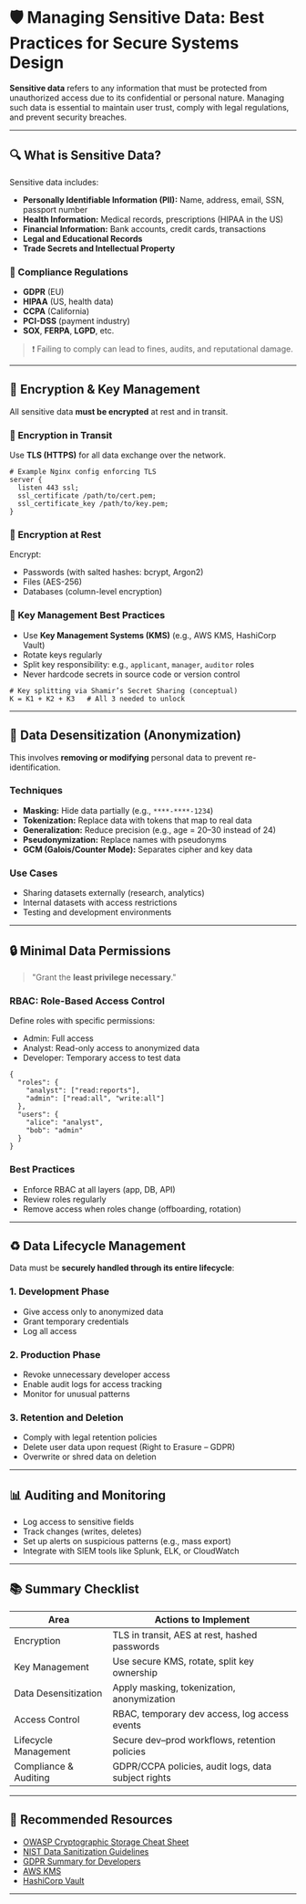 # 🛡️ Managing Sensitive Data: Best Practices for Secure Systems Design

**Sensitive data** refers to any information that must be protected from unauthorized access due to its confidential or personal nature. Managing such data is essential to maintain user trust, comply with legal regulations, and prevent security breaches.

---

## 🔍 What is Sensitive Data?

Sensitive data includes:

- **Personally Identifiable Information (PII):** Name, address, email, SSN, passport number
- **Health Information:** Medical records, prescriptions (HIPAA in the US)
- **Financial Information:** Bank accounts, credit cards, transactions
- **Legal and Educational Records**
- **Trade Secrets and Intellectual Property**

### 📜 Compliance Regulations

- **GDPR** (EU)
- **HIPAA** (US, health data)
- **CCPA** (California)
- **PCI-DSS** (payment industry)
- **SOX**, **FERPA**, **LGPD**, etc.

> ❗ Failing to comply can lead to fines, audits, and reputational damage.

---

## 🔐 Encryption & Key Management

All sensitive data **must be encrypted** at rest and in transit.

### 🔹 Encryption in Transit

Use **TLS (HTTPS)** for all data exchange over the network.

```
# Example Nginx config enforcing TLS
server {
  listen 443 ssl;
  ssl_certificate /path/to/cert.pem;
  ssl_certificate_key /path/to/key.pem;
}
```

### 🔹 Encryption at Rest

Encrypt:
- Passwords (with salted hashes: bcrypt, Argon2)
- Files (AES-256)
- Databases (column-level encryption)

### 🔐 Key Management Best Practices

- Use **Key Management Systems (KMS)** (e.g., AWS KMS, HashiCorp Vault)
- Rotate keys regularly
- Split key responsibility: e.g., `applicant`, `manager`, `auditor` roles
- Never hardcode secrets in source code or version control

```
# Key splitting via Shamir’s Secret Sharing (conceptual)
K = K1 + K2 + K3   # All 3 needed to unlock
```

---

## 🧽 Data Desensitization (Anonymization)

This involves **removing or modifying** personal data to prevent re-identification.

### Techniques

- **Masking:** Hide data partially (e.g., `****-****-1234`)
- **Tokenization:** Replace data with tokens that map to real data
- **Generalization:** Reduce precision (e.g., age = 20–30 instead of 24)
- **Pseudonymization:** Replace names with pseudonyms
- **GCM (Galois/Counter Mode):** Separates cipher and key data

### Use Cases

- Sharing datasets externally (research, analytics)
- Internal datasets with access restrictions
- Testing and development environments

---

## 🔒 Minimal Data Permissions

> "Grant the **least privilege necessary**."

### RBAC: Role-Based Access Control

Define roles with specific permissions:
- Admin: Full access
- Analyst: Read-only access to anonymized data
- Developer: Temporary access to test data

```
{
  "roles": {
    "analyst": ["read:reports"],
    "admin": ["read:all", "write:all"]
  },
  "users": {
    "alice": "analyst",
    "bob": "admin"
  }
}
```

### Best Practices

- Enforce RBAC at all layers (app, DB, API)
- Review roles regularly
- Remove access when roles change (offboarding, rotation)

---

## ♻️ Data Lifecycle Management

Data must be **securely handled through its entire lifecycle**:

### 1. **Development Phase**
- Give access only to anonymized data
- Grant temporary credentials
- Log all access

### 2. **Production Phase**
- Revoke unnecessary developer access
- Enable audit logs for access tracking
- Monitor for unusual patterns

### 3. **Retention and Deletion**
- Comply with legal retention policies
- Delete user data upon request (Right to Erasure – GDPR)
- Overwrite or shred data on deletion

---

## 📊 Auditing and Monitoring

- Log access to sensitive fields
- Track changes (writes, deletes)
- Set up alerts on suspicious patterns (e.g., mass export)
- Integrate with SIEM tools like Splunk, ELK, or CloudWatch

---

## 📚 Summary Checklist

| Area                    | Actions to Implement                              |
|-------------------------|---------------------------------------------------|
| Encryption              | TLS in transit, AES at rest, hashed passwords     |
| Key Management          | Use secure KMS, rotate, split key ownership       |
| Data Desensitization    | Apply masking, tokenization, anonymization        |
| Access Control          | RBAC, temporary dev access, log access events     |
| Lifecycle Management    | Secure dev–prod workflows, retention policies     |
| Compliance & Auditing   | GDPR/CCPA policies, audit logs, data subject rights|

---

## 📘 Recommended Resources

- [OWASP Cryptographic Storage Cheat Sheet](https://cheatsheetseries.owasp.org/cheatsheets/Cryptographic_Storage_Cheat_Sheet.html)
- [NIST Data Sanitization Guidelines](https://csrc.nist.gov/publications/detail/sp/800-88/rev-1/final)
- [GDPR Summary for Developers](https://gdpr.eu/developers/)
- [AWS KMS](https://docs.aws.amazon.com/kms/)
- [HashiCorp Vault](https://www.vaultproject.io/)

---
